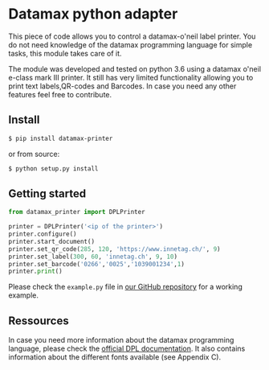 # Datamax python adapter

This piece of code allows you to control a datamax-o'neil label printer. You do not need knowledge of the datamax
programming language for simple tasks, this module takes care of it.

The module was developed and tested on python 3.6 using a datamax o'neil e-class mark III printer. It still has very
limited functionality allowing you to print text labels,QR-codes and Barcodes. In case you need any other features feel free to
contribute.

## Install

```bash
$ pip install datamax-printer
```

or from source:

```bash
$ python setup.py install
```

## Getting started

```python
from datamax_printer import DPLPrinter

printer = DPLPrinter('<ip of the printer>')
printer.configure()
printer.start_document()
printer.set_qr_code(285, 120, 'https://www.innetag.ch/', 9)
printer.set_label(300, 60, 'innetag.ch', 9, 10)
printer.set_barcode('0266','0025','1039001234',1)
printer.print()
```

Please check the `example.py` file in [our GitHub repository](https://github.com/inNETMonitoring/datamax-python-adapter)
for a working example.

## Ressources

In case you need more information about the datamax programming language, please check the [official DPL documentation](
https://support.honeywellaidc.com/s/article/How-To-Program-Using-The-Datamax-Programming-Language-Manual). It also
contains information about the different fonts available (see Appendix C).
